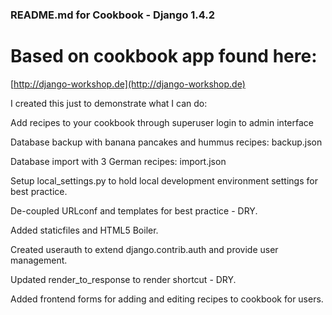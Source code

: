 ### README.md for Cookbook - Django 1.4.2
# Based on cookbook app found here: 
[http://django-workshop.de](http://django-workshop.de)

I created this just to demonstrate what I can do:

Add recipes to your cookbook through superuser login to admin interface

Database backup with banana pancakes and hummus recipes: backup.json

Database import with 3 German recipes: import.json

Setup local_settings.py to hold local development environment settings for best practice.

De-coupled URLconf and templates for best practice - DRY.

Added staticfiles and HTML5 Boiler.

Created userauth to extend django.contrib.auth and provide user management.

Updated render_to_response to render shortcut - DRY.

Added frontend forms for adding and editing recipes to cookbook for users.
